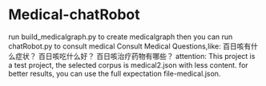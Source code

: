 # Medical-chatRobot
run build_medicalgraph.py to create medicalgraph
then you can run chatRobot.py to consult medical Consult Medical Questions,like:
百日咳有什么症状？
百日咳吃什么好？
百日咳治疗药物有哪些？
attention:
This project is a test project, the selected corpus is medical2.json with less content.
for better results, you can use the full expectation file-medical.json.
